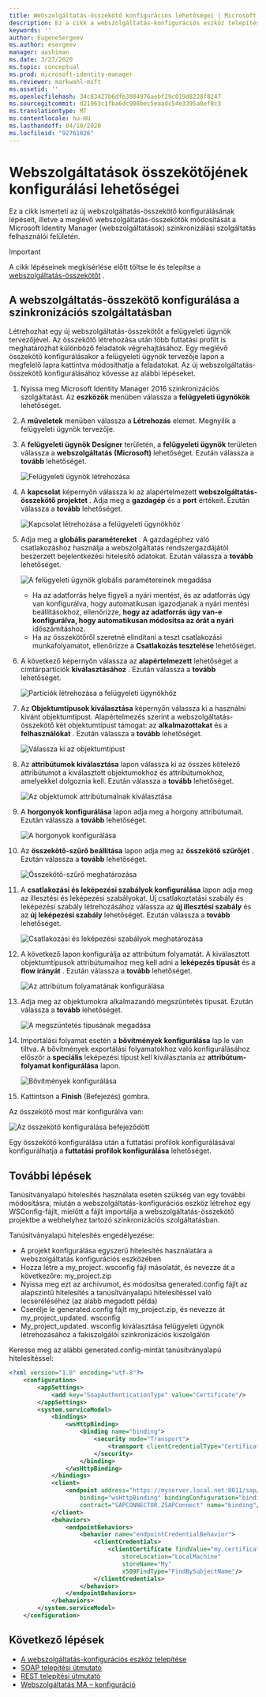 ```yaml
---
title: Webszolgáltatás-összekötő konfigurációs lehetőségei | Microsoft Docs
description: Ez a cikk a webszolgáltatás-konfigurációs eszköz telepítéséhez szükséges lépéseket ismerteti.
keywords: ''
author: EugeneSergeev
ms.author: esergeev
manager: aashiman
ms.date: 3/27/2020
ms.topic: conceptual
ms.prod: microsoft-identity-manager
ms.reviewer: markwahl-msft
ms.assetid: ''
ms.openlocfilehash: 34c83427b6dfb3084976aebf29c019d8228f8247
ms.sourcegitcommit: d21963c1fba6dc908bec5eaadc54e3395a8ef8c3
ms.translationtype: MT
ms.contentlocale: hu-HU
ms.lasthandoff: 04/10/2020
ms.locfileid: "92761026"
---
```

# <a name="web-service-connector-configuration-options"></a>Webszolgáltatások összekötőjének konfigurálási lehetőségei
Ez a cikk ismerteti az új webszolgáltatás-összekötő konfigurálásának lépéseit, illetve a meglévő webszolgáltatás-összekötők módosítását a Microsoft Identity Manager (webszolgáltatások) szinkronizálási szolgáltatás felhasználói felületén.

>[!IMPORTANT]
>A cikk lépéseinek megkísérlése előtt töltse le és telepítse a [webszolgáltatás-összekötőt](https://www.microsoft.com/download/details.aspx?id=51495) .

## <a name="configure-the-web-service-connector-in-the-synchronization-service"></a>A webszolgáltatás-összekötő konfigurálása a szinkronizációs szolgáltatásban

Létrehozhat egy új webszolgáltatás-összekötőt a felügyeleti ügynök tervezőjével. Az összekötő létrehozása után több futtatási profilt is meghatározhat különböző feladatok végrehajtásához. Egy meglévő összekötő konfigurálásakor a felügyeleti ügynök tervezője lapon a megfelelő lapra kattintva módosíthatja a feladatokat. Az új webszolgáltatás-összekötő konfigurálásához kövesse az alábbi lépéseket.

1. Nyissa meg Microsoft Identity Manager 2016 szinkronizációs szolgáltatást. Az **eszközök** menüben válassza a **felügyeleti ügynökök** lehetőséget.

2. A **műveletek** menüben válassza a **Létrehozás** elemet. Megnyílik a felügyeleti ügynök tervezője.

3. A **felügyeleti ügynök Designer** területén, a **felügyeleti ügynök** területen válassza a **webszolgáltatás (Microsoft)** lehetőséget. Ezután válassza a **tovább** lehetőséget.

    ![Felügyeleti ügynök létrehozása](media/microsoft-identity-manager-2016-ma-ws-maconfig/create-ma.png)

4. A **kapcsolat** képernyőn válassza ki az alapértelmezett **webszolgáltatás-összekötő projektet** . Adja meg a **gazdagép** és a **port** értékeit. Ezután válassza a **tovább** lehetőséget.

    ![Kapcsolat létrehozása a felügyeleti ügynökhöz](media/microsoft-identity-manager-2016-ma-ws-maconfig/create-ma-connectivity.png)

5. Adja meg a **globális paramétereket** . A gazdagéphez való csatlakozáshoz használja a webszolgáltatás rendszergazdájától beszerzett bejelentkezési hitelesítő adatokat. Ezután válassza a **tovább** lehetőséget.

    ![A felügyeleti ügynök globális paramétereinek megadása](media/microsoft-identity-manager-2016-ma-ws-maconfig/create-ma-global-parameters.png)

    - Ha az adatforrás helye figyeli a nyári mentést, és az adatforrás úgy van konfigurálva, hogy automatikusan igazodjanak a nyári mentési beállításokhoz, ellenőrizze, **hogy az adatforrás úgy van-e konfigurálva, hogy automatikusan módosítsa az órát a nyári** időszámításhoz.
    - Ha az összekötőről szeretné elindítani a teszt csatlakozási munkafolyamatot, ellenőrizze a **Csatlakozás tesztelése** lehetőséget.

6. A következő képernyőn válassza az **alapértelmezett** lehetőséget a címtárpartíciók **kiválasztásához** . Ezután válassza a **tovább** lehetőséget.

    ![Partíciók létrehozása a felügyeleti ügynökhöz](media/microsoft-identity-manager-2016-ma-ws-maconfig/create-ma-partitions.png)

7. Az **Objektumtípusok kiválasztása** képernyőn válassza ki a használni kívánt objektumtípust. Alapértelmezés szerint a webszolgáltatás-összekötő két objektumtípust támogat: az **alkalmazottakat** és a **felhasználókat** . Ezután válassza a **tovább** lehetőséget.

    ![Válassza ki az objektumtípust](media/microsoft-identity-manager-2016-ma-ws-maconfig/select-object-types.png)

8. Az **attribútumok kiválasztása** lapon válassza ki az összes kötelező attribútumot a kiválasztott objektumokhoz és attribútumokhoz, amelyekkel dolgoznia kell. Ezután válassza a **tovább** lehetőséget.

    ![Az objektumok attribútumainak kiválasztása](media/microsoft-identity-manager-2016-ma-ws-maconfig/select-attributes.png)

9. A **horgonyok konfigurálása** lapon adja meg a horgony attribútumait. Ezután válassza a **tovább** lehetőséget.

    ![A horgonyok konfigurálása](media/microsoft-identity-manager-2016-ma-ws-maconfig/configure-anchors.png)

10. Az **összekötő-szűrő beállítása** lapon adja meg az **összekötő szűrőjét** . Ezután válassza a **tovább** lehetőséget.

    ![Összekötő-szűrő meghatározása](media/microsoft-identity-manager-2016-ma-ws-maconfig/configure-connector-filter.png)

11. A **csatlakozási és leképezési szabályok konfigurálása** lapon adja meg az illesztési és leképezési szabályokat. Új csatlakoztatási szabály és leképezési szabály létrehozásához válassza az **új illesztési szabály** és az **új leképezési szabály** lehetőséget. Ezután válassza a **tovább** lehetőséget.

    ![Csatlakozási és leképezési szabályok meghatározása](media/microsoft-identity-manager-2016-ma-ws-maconfig/join-projection.png)

12. A következő lapon konfigurálja az attribútum folyamatát. A kiválasztott objektumtípusok attribútumaihoz meg kell adni a **leképezés típusát** és a **flow irányát** . Ezután válassza a **tovább** lehetőséget.

    ![Az attribútum folyamatának konfigurálása](media/microsoft-identity-manager-2016-ma-ws-maconfig/attribute-flow.png)

13. Adja meg az objektumokra alkalmazandó megszüntetés típusát. Ezután válassza a **tovább** lehetőséget.

    ![A megszüntetés típusának megadása](media/microsoft-identity-manager-2016-ma-ws-maconfig/deprovisioning.png)

14. Importálási folyamat esetén a **bővítmények konfigurálása** lap le van tiltva. A bővítmények exportálási folyamatokhoz való konfigurálásához először a **speciális** leképezési típust kell kiválasztania az **attribútum-folyamat konfigurálása** lapon.

    ![Bővítmények konfigurálása](media/microsoft-identity-manager-2016-ma-ws-maconfig/extensions.png)

15. Kattintson a **Finish** (Befejezés) gombra.

Az összekötő most már konfigurálva van:

![Az összekötő konfigurálása befejeződött](media/microsoft-identity-manager-2016-ma-ws-maconfig/sync-manager.png)

Egy összekötő konfigurálása után a futtatási profilok konfigurálásával konfigurálhatja a **futtatási profilok konfigurálása** lehetőséget.

## <a name="additional-steps"></a>További lépések

Tanúsítványalapú hitelesítés használata esetén szükség van egy további módosításra, miután a webszolgáltatás-konfigurációs eszköz létrehoz egy WSConfig-fájlt, mielőtt a fájlt importálja a webszolgáltatás-összekötő projektbe a webhelyhez tartozó szinkronizációs szolgáltatásban.

Tanúsítványalapú hitelesítés engedélyezése:

- A projekt konfigurálása egyszerű hitelesítés használatára a webszolgáltatás konfigurációs eszközében
- Hozza létre a my_project. wsconfig fájl másolatát, és nevezze át a következőre: my_project.zip
- Nyissa meg ezt az archívumot, és módosítsa generated.config fájlt az alapszintű hitelesítés a tanúsítványalapú hitelesítéssel való lecseréléséhez (az alább megadott példa)
- Cserélje le generated.config fájlt my_project.zip, és nevezze át my_project_updated. wsconfig
- My_project_updated. wsconfig kiválasztása felügyeleti ügynök létrehozásához a fakiszolgálói szinkronizációs kiszolgálón

Keresse meg az alábbi generated.config-mintát tanúsítványalapú hitelesítéssel:

```xml
<?xml version="1.0" encoding="utf-8"?>
    <configuration>
        <appSettings>
            <add key="SoapAuthenticationType" value="Certificate"/>
        </appSettings>
        <system.serviceModel>
            <bindings>
                <wsHttpBinding>
                    <binding name="binding">
                        <security mode="Transport">
                            <transport clientCredentialType="Certificate"/>
                        </security>
                    </binding>
                </wsHttpBinding>
            </bindings>
            <client>
                <endpoint address="https://myserver.local.net:8011/sap/bc/srt/scs/sap/zsapconnect?sap-client=800"
                    binding="wsHttpBinding" bindingConfiguration="binding"
                    contract="SAPCONNECTOR.ZSAPConnect" name="binding"/>
            </client>
            <behaviors>
                <endpointBehaviors>
                    <behavior name="endpointCredentialBehavior">
                        <clientCredentials>
                            <clientCertificate findValue="my.certificate.name.local.net"
                                storeLocation="LocalMachine"
                                storeName="My"
                                x509FindType="FindBySubjectName"/>
                        </clientCredentials>
                    </behavior>
                </endpointBehaviors>
            </behaviors>
        </system.serviceModel>
    </configuration>
```

## <a name="next-steps"></a>Következő lépések

- [A webszolgáltatás-konfigurációs eszköz telepítése](microsoft-identity-manager-2016-ma-ws-install.md)
- [SOAP telepítési útmutató](microsoft-identity-manager-2016-ma-ws-soap.md)
- [REST telepítési útmutató](microsoft-identity-manager-2016-ma-ws-restgeneric.md)
- [Webszolgáltatás MA – konfiguráció](microsoft-identity-manager-2016-ma-ws-maconfig.md)
